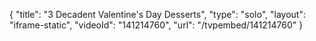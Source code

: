 {
    "title": "3 Decadent Valentine's Day Desserts",
    "type": "solo",
    "layout": "iframe-static",
    "videoId": "141214760",
    "url": "\/tvpembed\/141214760"
}